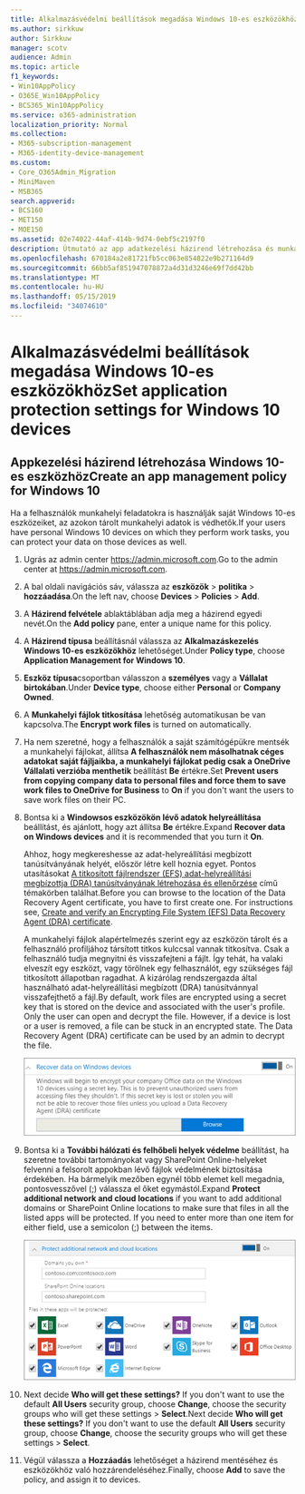 ```yaml
---
title: Alkalmazásvédelmi beállítások megadása Windows 10-es eszközökhöz
ms.author: sirkkuw
author: Sirkkuw
manager: scotv
audience: Admin
ms.topic: article
f1_keywords:
- Win10AppPolicy
- O365E_Win10AppPolicy
- BCS365_Win10AppPolicy
ms.service: o365-administration
localization_priority: Normal
ms.collection:
- M365-subscription-management
- M365-identity-device-management
ms.custom:
- Core_O365Admin_Migration
- MiniMaven
- MSB365
search.appverid:
- BCS160
- MET150
- MOE150
ms.assetid: 02e74022-44af-414b-9d74-0ebf5c2197f0
description: Útmutató az app adatkezelési házirend létrehozása és munka fájlok Windows 10 eszközök védelme.
ms.openlocfilehash: 670184a2e81721fb5cc063e854822e9b271164d9
ms.sourcegitcommit: 66bb5af851947078872a4d31d3246e69f7dd42bb
ms.translationtype: MT
ms.contentlocale: hu-HU
ms.lasthandoff: 05/15/2019
ms.locfileid: "34074610"
---
```

# <a name="set-application-protection-settings-for-windows-10-devices"></a><span data-ttu-id="9b8f0-103">Alkalmazásvédelmi beállítások megadása Windows 10-es eszközökhöz</span><span class="sxs-lookup"><span data-stu-id="9b8f0-103">Set application protection settings for Windows 10 devices</span></span>

## <a name="create-an-app-management-policy-for-windows-10"></a><span data-ttu-id="9b8f0-104">Appkezelési házirend létrehozása Windows 10-es eszközhöz</span><span class="sxs-lookup"><span data-stu-id="9b8f0-104">Create an app management policy for Windows 10</span></span>

<span data-ttu-id="9b8f0-105">Ha a felhasználók munkahelyi feladatokra is használják saját Windows 10-es eszközeiket, az azokon tárolt munkahelyi adatok is védhetők.</span><span class="sxs-lookup"><span data-stu-id="9b8f0-105">If your users have personal Windows 10 devices on which they perform work tasks, you can protect your data on those devices as well.</span></span>
  
1. <span data-ttu-id="9b8f0-106">Ugrás az admin center <a href="https://go.microsoft.com/fwlink/p/?linkid=837890" target="_blank">https://admin.microsoft.com</a>.</span><span class="sxs-lookup"><span data-stu-id="9b8f0-106">Go to the admin center at <a href="https://go.microsoft.com/fwlink/p/?linkid=837890" target="_blank">https://admin.microsoft.com</a>.</span></span> 
    
2. <span data-ttu-id="9b8f0-107">A bal oldali navigációs sáv, válassza az **eszközök** \> **politika** \> **hozzáadása**.</span><span class="sxs-lookup"><span data-stu-id="9b8f0-107">On the left nav, choose **Devices** \> **Policies** \> **Add**.</span></span>

3. <span data-ttu-id="9b8f0-108">A **Házirend felvétele** ablaktáblában adja meg a házirend egyedi nevét.</span><span class="sxs-lookup"><span data-stu-id="9b8f0-108">On the **Add policy** pane, enter a unique name for this policy.</span></span> 
    
4. <span data-ttu-id="9b8f0-109">A **Házirend típusa** beállításnál válassza az **Alkalmazáskezelés Windows 10-es eszközökhöz** lehetőséget.</span><span class="sxs-lookup"><span data-stu-id="9b8f0-109">Under **Policy type**, choose **Application Management for Windows 10**.</span></span>
    
5. <span data-ttu-id="9b8f0-110">**Eszköz típusa**csoportban válasszon a **személyes** vagy a **Vállalat birtokában**.</span><span class="sxs-lookup"><span data-stu-id="9b8f0-110">Under **Device type**, choose either **Personal** or **Company Owned**.</span></span>
    
6. <span data-ttu-id="9b8f0-111">A **Munkahelyi fájlok titkosítása** lehetőség automatikusan be van kapcsolva.</span><span class="sxs-lookup"><span data-stu-id="9b8f0-111">The **Encrypt work files** is turned on automatically.</span></span> 
    
7. <span data-ttu-id="9b8f0-112">Ha nem szeretné, hogy a felhasználók a saját számítógépükre mentsék a munkahelyi fájlokat, állítsa **A felhasználók nem másolhatnak céges adatokat saját fájljaikba, a munkahelyi fájlokat pedig csak a OneDrive Vállalati verzióba menthetik** beállítást **Be** értékre.</span><span class="sxs-lookup"><span data-stu-id="9b8f0-112">Set **Prevent users from copying company data to personal files and force them to save work files to OneDrive for Business** to **On** if you don't want the users to save work files on their PC.</span></span> 
    
9. <span data-ttu-id="9b8f0-113">Bontsa ki a **Windowsos eszközökön lévő adatok helyreállítása** beállítást, és ajánlott, hogy azt állítsa **Be** értékre.</span><span class="sxs-lookup"><span data-stu-id="9b8f0-113">Expand **Recover data on Windows devices** and it is recommended that you turn it **On**.</span></span>
    
    <span data-ttu-id="9b8f0-p101">Ahhoz, hogy megkereshesse az adat-helyreállítási megbízott tanúsítványának helyét, először létre kell hoznia egyet. Pontos utasításokat [A titkosított fájlrendszer (EFS) adat-helyreállítási megbízottja (DRA) tanúsítványának létrehozása és ellenőrzése](https://go.microsoft.com/fwlink/p/?linkid=853700) című témakörben találhat.</span><span class="sxs-lookup"><span data-stu-id="9b8f0-p101">Before you can browse to the location of the Data Recovery Agent certificate, you have to first create one. For instructions see, [Create and verify an Encrypting File System (EFS) Data Recovery Agent (DRA) certificate](https://go.microsoft.com/fwlink/p/?linkid=853700).</span></span>
    
    <span data-ttu-id="9b8f0-p102">A munkahelyi fájlok alapértelmezés szerint egy az eszközön tárolt és a felhasználó profiljához társított titkos kulccsal vannak titkosítva. Csak a felhasználó tudja megnyitni és visszafejteni a fájlt. Így tehát, ha valaki elveszít egy eszközt, vagy törölnek egy felhasználót, egy szükséges fájl titkosított állapotban ragadhat. A kizárólag rendszergazda által használható adat-helyreállítási megbízott (DRA) tanúsítvánnyal visszafejthető a fájl.</span><span class="sxs-lookup"><span data-stu-id="9b8f0-p102">By default, work files are encrypted using a secret key that is stored on the device and associated with the user's profile. Only the user can open and decrypt the file. However, if a device is lost or a user is removed, a file can be stuck in an encrypted state. The Data Recovery Agent (DRA) certificate can be used by an admin to decrypt the file.</span></span>
    
    ![Browse to Data Recovery Agent certificate.](media/7d7d664f-b72f-4293-a3e7-d0fa7371366c.png)
  
10. <span data-ttu-id="9b8f0-p103">Bontsa ki a **További hálózati és felhőbeli helyek védelme** beállítást, ha szeretne további tartományokat vagy SharePoint Online-helyeket felvenni a felsorolt appokban lévő fájlok védelmének biztosítása érdekében. Ha bármelyik mezőben egynél több elemet kell megadnia, pontosvesszővel (;) válassza el őket egymástól.</span><span class="sxs-lookup"><span data-stu-id="9b8f0-p103">Expand **Protect additional network and cloud locations** if you want to add additional domains or SharePoint Online locations to make sure that files in all the listed apps will be protected. If you need to enter more than one item for either field, use a semicolon (;) between the items.</span></span>
    
    ![Expand Protect additional network and cloud locations, and enter domains or SharePoint Online sites you own.](media/7afaa0c7-ba53-456d-8c61-312c45e09625.png)
  
11. <span data-ttu-id="9b8f0-p104">Next decide **Who will get these settings?** If you don't want to use the default **All Users** security group, choose **Change**, choose the security groups who will get these settings \> **Select**.</span><span class="sxs-lookup"><span data-stu-id="9b8f0-p104">Next decide **Who will get these settings?** If you don't want to use the default **All Users** security group, choose **Change**, choose the security groups who will get these settings \> **Select**.</span></span>
    
12. <span data-ttu-id="9b8f0-126">Végül válassza a **Hozzáadás** lehetőséget a házirend mentéséhez és eszközökhöz való hozzárendeléséhez.</span><span class="sxs-lookup"><span data-stu-id="9b8f0-126">Finally, choose **Add** to save the policy, and assign it to devices.</span></span> 